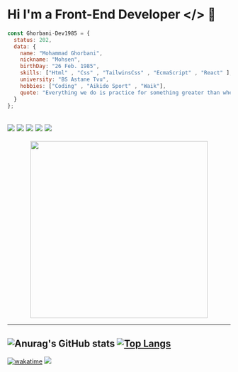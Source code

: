 # Hi I'm a Front-End Developer </> 👋

```js
const Ghorbani-Dev1985 = {
  status: 202,
  data: {
    name: "Mohammad Ghorbani",
    nickname: "Mohsen",
    birthDay: "26 Feb. 1985",
    skills: ["Html" , "Css" , "TailwinsCss" , "EcmaScript" , "React" ],
    university: "BS Astane Tvu",
    hobbies: ["Coding" , "Aikido Sport" , "Waik"],
    quote: "Everything we do is practice for something greater than where we currently are. Practice only makes for improvement. – Les Brown."
  }
};
```
![](https://img.shields.io/badge/HTML5-E34F26?style=for-the-badge&logo=html5&logoColor=white)
![](https://img.shields.io/badge/CSS3-1572B6?style=for-the-badge&logo=css3&logoColor=white)
![](https://img.shields.io/badge/Tailwind_CSS-38B2AC?style=for-the-badge&logo=tailwind-css&logoColor=white)
![](https://img.shields.io/badge/JavaScript-323330?style=for-the-badge&logo=javascript&logoColor=F7DF1E)
![](https://img.shields.io/badge/React-20232A?style=for-the-badge&logo=react&logoColor=61DAFB)
---
<div align="center">
<img src="https://media4.giphy.com/media/3kPDmoWdBpQPNhCnUG/giphy.gif" width="400"/>
</div>


---
![Anurag's GitHub stats](https://github-readme-stats.vercel.app/api?username=Ghorbani-Dev1985&show_icons=true&theme=dracula)
[![Top Langs](https://github-readme-stats.vercel.app/api/top-langs/?username=Ghorbani-Dev1985&layout=donut)](https://github.com/Ghorbani-Dev1985/github-readme-stats)
---
[![wakatime](https://wakatime.com/badge/user/a2dbda50-7939-4983-b0f3-9ce8fcaadb30.svg)](https://wakatime.com/@a2dbda50-7939-4983-b0f3-9ce8fcaadb30)
<img src="https://komarev.com/ghpvc/?username=amirkeramat&label=PROFILE+VIEWS" />
